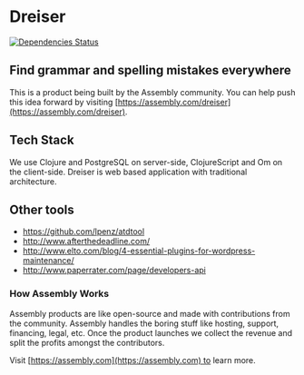 # Dreiser

[![Dependencies Status](http://jarkeeper.com/asm-products/dreiser/status.png)](http://jarkeeper.com/asm-products/dreiser)

## Find grammar and spelling mistakes everywhere

This is a product being built by the Assembly community. You can help push this idea forward by visiting [https://assembly.com/dreiser](https://assembly.com/dreiser).

## Tech Stack

We use Clojure and PostgreSQL on server-side, ClojureScript and Om on the client-side.
Dreiser is web based application with traditional architecture.


## Other tools

  * https://github.com/lpenz/atdtool
  * http://www.afterthedeadline.com/
  * http://www.elto.com/blog/4-essential-plugins-for-wordpress-maintenance/
  * http://www.paperrater.com/page/developers-api

### How Assembly Works

Assembly products are like open-source and made with contributions from the community. Assembly handles the boring stuff like hosting, support, financing, legal, etc. Once the product launches we collect the revenue and split the profits amongst the contributors.

Visit [https://assembly.com](https://assembly.com) to learn more.
